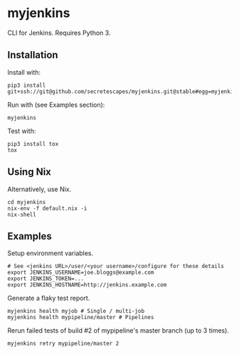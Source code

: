 myjenkins
=========

CLI for Jenkins. Requires Python 3.

Installation
------------
Install with:

    pip3 install git+ssh://git@github.com/secretescapes/myjenkins.git@stable#egg=myjenkins[pandas]

Run with (see Examples section):

    myjenkins

Test with:

    pip3 install tox
    tox

Using Nix
---------
Alternatively, use Nix.

    cd myjenkins
    nix-env -f default.nix -i
    nix-shell

Examples
--------
Setup environment variables.

    # See <jenkins URL>/user/<your username>/configure for these details
    export JENKINS_USERNAME=joe.bloggs@example.com
    export JENKINS_TOKEN=...
    export JENKINS_HOSTNAME=http://jenkins.example.com

Generate a flaky test report.

    myjenkins health myjob # Single / multi-job
    myjenkins health mypipeline/master # Pipelines

Rerun failed tests of build #2 of mypipeline's master branch (up to 3 times).

    myjenkins retry mypipeline/master 2
